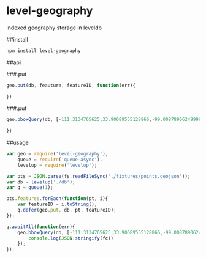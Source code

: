 level-geography
===============

indexed geography storage in leveldb


##install
```bash
npm install level-geography
```

##api

###.put
```js
geo.put(db, feauture, featureID, function(err){
	
})
```

###.put
```js
geo.bboxQuery(db, [-111.3134765625,33.90689555128866,-99.00878906249999,42.16340342422401], function(err, fc){
	
})
```

##usage
```js
var geo = require('level-geography'),
	queue = require('queue-async'),
	levelup = require('levelup');

var pts = JSON.parse(fs.readFileSync('./fixtures/points.geojson'));
var db = levelup('./db');
var q = queue(1);

pts.features.forEach(function(pt, i){
	var featureID = i.toString();
    q.defer(geo.put, db, pt, featureID);
});

q.awaitAll(function(err){
    geo.bboxQuery(db, [-111.3134765625,33.90689555128866,-99.00878906249999,42.16340342422401], function(err, fc){
        console.log(JSON.stringify(fc))
    });
});
```

